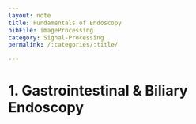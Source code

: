 ```yaml
---
layout: note
title: Fundamentals of Endoscopy
bibFile: imageProcessing
category: Signal-Processing
permalink: /:categories/:title/

---
```


# 1. Gastrointestinal & Biliary Endoscopy
